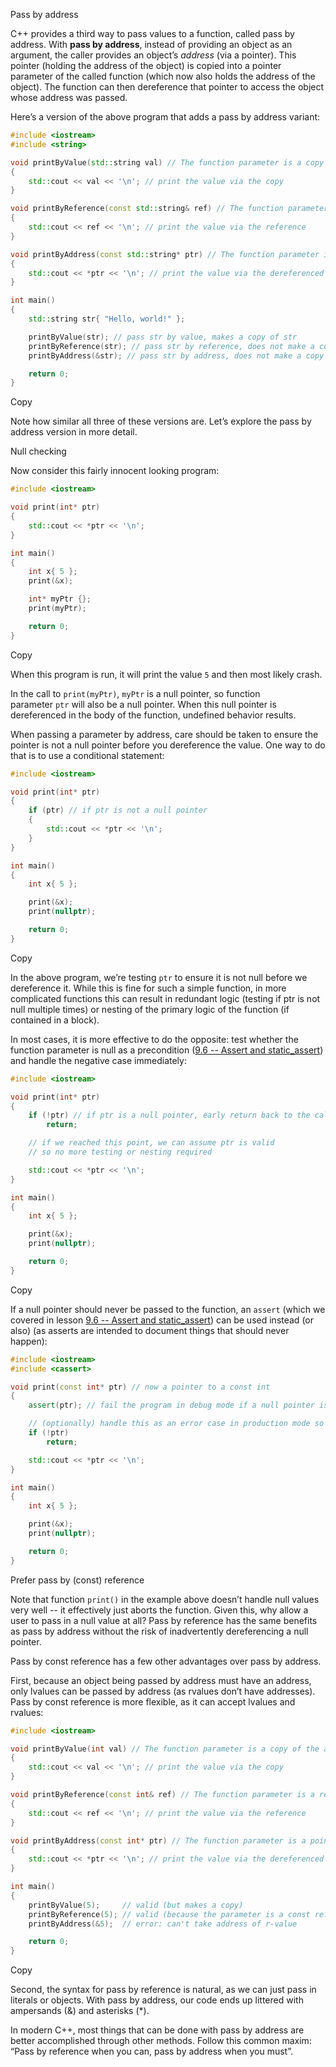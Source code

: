 

Pass by address

C++ provides a third way to pass values to a function, called pass by address. With **pass by address**, instead of providing an object as an argument, the caller provides an object’s _address_ (via a pointer). This pointer (holding the address of the object) is copied into a pointer parameter of the called function (which now also holds the address of the object). The function can then dereference that pointer to access the object whose address was passed.

Here’s a version of the above program that adds a pass by address variant:

```cpp
#include <iostream>
#include <string>

void printByValue(std::string val) // The function parameter is a copy of str
{
    std::cout << val << '\n'; // print the value via the copy
}

void printByReference(const std::string& ref) // The function parameter is a reference that binds to str
{
    std::cout << ref << '\n'; // print the value via the reference
}

void printByAddress(const std::string* ptr) // The function parameter is a pointer that holds the address of str
{
    std::cout << *ptr << '\n'; // print the value via the dereferenced pointer
}

int main()
{
    std::string str{ "Hello, world!" };

    printByValue(str); // pass str by value, makes a copy of str
    printByReference(str); // pass str by reference, does not make a copy of str
    printByAddress(&str); // pass str by address, does not make a copy of str

    return 0;
}
```

Copy

Note how similar all three of these versions are. Let’s explore the pass by address version in more detail.


Null checking

Now consider this fairly innocent looking program:

```cpp
#include <iostream>

void print(int* ptr)
{
	std::cout << *ptr << '\n';
}

int main()
{
	int x{ 5 };
	print(&x);

	int* myPtr {};
	print(myPtr);

	return 0;
}
```

Copy

When this program is run, it will print the value `5` and then most likely crash.

In the call to `print(myPtr)`, `myPtr` is a null pointer, so function parameter `ptr` will also be a null pointer. When this null pointer is dereferenced in the body of the function, undefined behavior results.

When passing a parameter by address, care should be taken to ensure the pointer is not a null pointer before you dereference the value. One way to do that is to use a conditional statement:

```cpp
#include <iostream>

void print(int* ptr)
{
    if (ptr) // if ptr is not a null pointer
    {
        std::cout << *ptr << '\n';
    }
}

int main()
{
	int x{ 5 };

	print(&x);
	print(nullptr);

	return 0;
}
```

Copy

In the above program, we’re testing `ptr` to ensure it is not null before we dereference it. While this is fine for such a simple function, in more complicated functions this can result in redundant logic (testing if ptr is not null multiple times) or nesting of the primary logic of the function (if contained in a block).

In most cases, it is more effective to do the opposite: test whether the function parameter is null as a precondition ([9.6 -- Assert and static_assert](https://www.learncpp.com/cpp-tutorial/assert-and-static_assert/)) and handle the negative case immediately:

```cpp
#include <iostream>

void print(int* ptr)
{
    if (!ptr) // if ptr is a null pointer, early return back to the caller
        return;

    // if we reached this point, we can assume ptr is valid
    // so no more testing or nesting required

    std::cout << *ptr << '\n';
}

int main()
{
	int x{ 5 };

	print(&x);
	print(nullptr);

	return 0;
}
```

Copy

If a null pointer should never be passed to the function, an `assert` (which we covered in lesson [9.6 -- Assert and static_assert](https://www.learncpp.com/cpp-tutorial/assert-and-static_assert/)) can be used instead (or also) (as asserts are intended to document things that should never happen):

```cpp
#include <iostream>
#include <cassert>

void print(const int* ptr) // now a pointer to a const int
{
	assert(ptr); // fail the program in debug mode if a null pointer is passed (since this should never happen)

	// (optionally) handle this as an error case in production mode so we don't crash if it does happen
	if (!ptr)
		return;

	std::cout << *ptr << '\n';
}

int main()
{
	int x{ 5 };

	print(&x);
	print(nullptr);

	return 0;
}
```



Prefer pass by (const) reference

Note that function `print()` in the example above doesn’t handle null values very well -- it effectively just aborts the function. Given this, why allow a user to pass in a null value at all? Pass by reference has the same benefits as pass by address without the risk of inadvertently dereferencing a null pointer.

Pass by const reference has a few other advantages over pass by address.

First, because an object being passed by address must have an address, only lvalues can be passed by address (as rvalues don’t have addresses). Pass by const reference is more flexible, as it can accept lvalues and rvalues:

```cpp
#include <iostream>

void printByValue(int val) // The function parameter is a copy of the argument
{
    std::cout << val << '\n'; // print the value via the copy
}

void printByReference(const int& ref) // The function parameter is a reference that binds to the argument
{
    std::cout << ref << '\n'; // print the value via the reference
}

void printByAddress(const int* ptr) // The function parameter is a pointer that holds the address of the argument
{
    std::cout << *ptr << '\n'; // print the value via the dereferenced pointer
}

int main()
{
    printByValue(5);     // valid (but makes a copy)
    printByReference(5); // valid (because the parameter is a const reference)
    printByAddress(&5);  // error: can't take address of r-value

    return 0;
}
```

Copy

Second, the syntax for pass by reference is natural, as we can just pass in literals or objects. With pass by address, our code ends up littered with ampersands (&) and asterisks (*).

In modern C++, most things that can be done with pass by address are better accomplished through other methods. Follow this common maxim: “Pass by reference when you can, pass by address when you must”.


